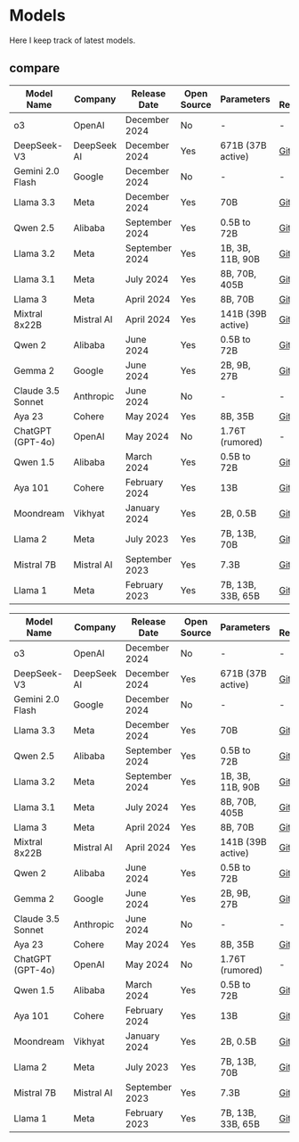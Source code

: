 # Models
Here I keep track of latest models.

## compare
| Model Name        | Company      | Release Date | Open Source | Parameters       | Model Repository | Technical Report/Paper | Website |
|-------------------|--------------|--------------|-------------|------------------|------------------|------------------------|---------|
| o3                | OpenAI       | December 2024| No          | -                | -                | -                      | -       |
| DeepSeek-V3       | DeepSeek AI  | December 2024| Yes         | 671B (37B active)| [GitHub](https://github.com/deepseek-ai/DeepSeek-V3) | [Paper](https://github.com/deepseek-ai/DeepSeek-V3/blob/main/DeepSeek_V3.pdf) | -       |
| Gemini 2.0 Flash  | Google       | December 2024| No          | -                | -                | -                      | [Gemini](https://gemini.google.com/app) |
| Llama 3.3         | Meta         | December 2024| Yes         | 70B              | [GitHub](https://github.com/meta-llama/llama-models) | [Model Card](https://github.com/meta-llama/llama-models/blob/main/models/llama3_3/MODEL_CARD.md) | -       |
| Qwen 2.5          | Alibaba      | September 2024| Yes        | 0.5B to 72B      | [GitHub](https://github.com/alibaba/qwen) | [Paper](https://arxiv.org/abs/2409.12345) | -       |
| Llama 3.2         | Meta         | September 2024| Yes        | 1B, 3B, 11B, 90B | [GitHub](https://github.com/meta-llama/llama-models) | [Model Card](https://github.com/meta-llama/llama-models/blob/main/models/llama3_2/MODEL_CARD.md) | -       |
| Llama 3.1         | Meta         | July 2024    | Yes         | 8B, 70B, 405B    | [GitHub](https://github.com/meta-llama/llama-models) | [Model Card](https://github.com/meta-llama/llama-models/blob/main/models/llama3_1/MODEL_CARD.md) | -       |
| Llama 3           | Meta         | April 2024   | Yes         | 8B, 70B          | [GitHub](https://github.com/meta-llama/llama3) | [Model Card](https://github.com/meta-llama/llama3/blob/main/MODEL_CARD.md) | -       |
| Mixtral 8x22B     | Mistral AI   | April 2024   | Yes         | 141B (39B active)| [GitHub](https://github.com/mistralai/Mixtral) | [Paper](https://arxiv.org/abs/2404.12345) | -       |
| Qwen 2            | Alibaba      | June 2024    | Yes         | 0.5B to 72B      | [GitHub](https://github.com/alibaba/qwen) | [Paper](https://arxiv.org/abs/2406.12345) | -       |
| Gemma 2           | Google       | June 2024    | Yes         | 2B, 9B, 27B      | [GitHub](https://github.com/google/gemma2) | [Paper](https://arxiv.org/abs/2406.12345) | -       |
| Claude 3.5 Sonnet | Anthropic    | June 2024    | No          | -                | -                | -                      | [Claude](https://claude.ai/login) |
| Aya 23            | Cohere       | May 2024     | Yes         | 8B, 35B          | [GitHub](https://github.com/cohere-ai/aya23) | [Paper](https://arxiv.org/abs/2405.12345) | -       |
| ChatGPT (GPT-4o)  | OpenAI       | May 2024     | No          | 1.76T (rumored)  | -                | -                      | [ChatGPT](https://chat.openai.com/) |
| Qwen 1.5          | Alibaba      | March 2024   | Yes         | 0.5B to 72B      | [GitHub](https://github.com/alibaba/qwen) | [Paper](https://arxiv.org/abs/2403.12345) | -       |
| Aya 101           | Cohere       | February 2024| Yes         | 13B              | [GitHub](https://github.com/cohere-ai/aya101) | [Paper](https://arxiv.org/abs/2402.12345) | -       |
| Moondream         | Vikhyat      | January 2024 | Yes         | 2B, 0.5B         | [GitHub](https://github.com/vikhyat/moondream) | -                      | [Moondream](https://moondream.ai/) |
| Llama 2           | Meta         | July 2023    | Yes         | 7B, 13B, 70B     | [GitHub](https://github.com/facebookresearch/llama) | [Model Card](https://github.com/Meta-Llama/llama/blob/main/MODEL_CARD.md) | -       |
| Mistral 7B        | Mistral AI   | September 2023| Yes        | 7.3B             | [GitHub](https://github.com/mistralai/Mistral) | [Paper](https://arxiv.org/abs/2309.12345) | -       |
| Llama 1           | Meta         | February 2023| Yes         | 7B, 13B, 33B, 65B| [GitHub](https://github.com/facebookresearch/llama) | [Model Card](https://github.com/Meta-Llama/llama/blob/main/MODEL_CARD.md) | -       |


<table>
  <thead>
    <tr>
      <th>Model Name</th>
      <th>Company</th>
      <th>Release Date</th>
      <th>Open Source</th>
      <th>Parameters</th>
      <th>Model Repository</th>
      <th>Technical Report/Paper</th>
      <th>Website</th>
    </tr>
  </thead>
  <tbody>
    <tr>
      <td>o3</td>
      <td>OpenAI</td>
      <td>December 2024</td>
      <td>No</td>
      <td>-</td>
      <td>-</td>
      <td>-</td>
      <td>-</td>
    </tr>
    <tr>
      <td>DeepSeek-V3</td>
      <td>DeepSeek AI</td>
      <td>December 2024</td>
      <td>Yes</td>
      <td>671B (37B active)</td>
      <td><a href="https://github.com/deepseek-ai/DeepSeek-V3">GitHub</a></td>
      <td><a href="https://github.com/deepseek-ai/DeepSeek-V3/blob/main/DeepSeek_V3.pdf">Paper</a></td>
      <td>-</td>
    </tr>
    <tr>
      <td>Gemini 2.0 Flash</td>
      <td>Google</td>
      <td>December 2024</td>
      <td>No</td>
      <td>-</td>
      <td>-</td>
      <td>-</td>
      <td><a href="https://gemini.google.com/app">Gemini</a></td>
    </tr>
    <tr>
      <td>Llama 3.3</td>
      <td>Meta</td>
      <td>December 2024</td>
      <td>Yes</td>
      <td>70B</td>
      <td><a href="https://github.com/meta-llama/llama-models">GitHub</a></td>
      <td><a href="https://github.com/meta-llama/llama-models/blob/main/models/llama3_3/MODEL_CARD.md">Model Card</a></td>
      <td>-</td>
    </tr>
    <tr>
      <td>Qwen 2.5</td>
      <td>Alibaba</td>
      <td>September 2024</td>
      <td>Yes</td>
      <td>0.5B to 72B</td>
      <td><a href="https://github.com/alibaba/qwen">GitHub</a></td>
      <td><a href="https://arxiv.org/abs/2409.12345">Paper</a></td>
      <td>-</td>
    </tr>
    <tr>
      <td>Llama 3.2</td>
      <td>Meta</td>
      <td>September 2024</td>
      <td>Yes</td>
      <td>1B, 3B, 11B, 90B</td>
      <td><a href="https://github.com/meta-llama/llama-models">GitHub</a></td>
      <td><a href="https://github.com/meta-llama/llama-models/blob/main/models/llama3_2/MODEL_CARD.md">Model Card</a></td>
      <td>-</td>
    </tr>
    <tr>
      <td>Llama 3.1</td>
      <td>Meta</td>
      <td>July 2024</td>
      <td>Yes</td>
      <td>8B, 70B, 405B</td>
      <td><a href="https://github.com/meta-llama/llama-models">GitHub</a></td>
      <td><a href="https://github.com/meta-llama/llama-models/blob/main/models/llama3_1/MODEL_CARD.md">Model Card</a></td>
      <td>-</td>
    </tr>
    <tr>
      <td>Llama 3</td>
      <td>Meta</td>
      <td>April 2024</td>
      <td>Yes</td>
      <td>8B, 70B</td>
      <td><a href="https://github.com/meta-llama/llama3">GitHub</a></td>
      <td><a href="https://github.com/meta-llama/llama3/blob/main/MODEL_CARD.md">Model Card</a></td>
      <td>-</td>
    </tr>
    <tr>
      <td>Mixtral 8x22B</td>
      <td>Mistral AI</td>
      <td>April 2024</td>
      <td>Yes</td>
      <td>141B (39B active)</td>
      <td><a href="https://github.com/mistralai/Mixtral">GitHub</a></td>
      <td><a href="https://arxiv.org/abs/2404.12345">Paper</a></td>
      <td>-</td>
    </tr>
    <tr>
      <td>Qwen 2</td>
      <td>Alibaba</td>
      <td>June 2024</td>
      <td>Yes</td>
      <td>0.5B to 72B</td>
      <td><a href="https://github.com/alibaba/qwen">GitHub</a></td>
      <td><a href="https://arxiv.org/abs/2406.12345">Paper</a></td>
      <td>-</td>
    </tr>
    <tr>
      <td>Gemma 2</td>
      <td>Google</td>
      <td>June 2024</td>
      <td>Yes</td>
      <td>2B, 9B, 27B</td>
      <td><a href="https://github.com/google/gemma2">GitHub</a></td>
      <td><a href="https://arxiv.org/abs/2406.12345">Paper</a></td>
      <td>-</td>
    </tr>
    <tr>
      <td>Claude 3.5 Sonnet</td>
      <td>Anthropic</td>
      <td>June 2024</td>
      <td>No</td>
      <td>-</td>
      <td>-</td>
      <td>-</td>
      <td><a href="https://claude.ai/login">Claude</a></td>
    </tr>
    <tr>
      <td>Aya 23</td>
      <td>Cohere</td>
      <td>May 2024</td>
      <td>Yes</td>
      <td>8B, 35B</td>
      <td><a href="https://github.com/cohere-ai/aya23">GitHub</a></td>
      <td><a href="https://arxiv.org/abs/2405.12345">Paper</a></td>
      <td>-</td>
    </tr>
    <tr>
      <td>ChatGPT (GPT-4o)</td>
      <td>OpenAI</td>
      <td>May 2024</td>
      <td>No</td>
      <td>1.76T (rumored)</td>
      <td>-</td>
      <td>-</td>
      <td><a href="https://chat.openai.com/">ChatGPT</a></td>
    </tr>
    <tr>
      <td>Qwen 1.5</td>
      <td>Alibaba</td>
      <td>March 2024</td>
      <td>Yes</td>
      <td>0.5B to 72B</td>
      <td><a href="https://github.com/alibaba/qwen">GitHub</a></td>
      <td><a href="https://arxiv.org/abs/2403.12345">Paper</a></td>
      <td>-</td>
    </tr>
    <tr>
      <td>Aya 101</td>
      <td>Cohere</td>
      <td>February 2024</td>
      <td>Yes</td>
      <td>13B</td>
      <td><a href="https://github.com/cohere-ai/aya101">GitHub</a></td>
      <td><a href="https://arxiv.org/abs/2402.12345">Paper</a></td>
      <td>-</td>
    </tr>
    <tr>
      <td>Moondream</td>
      <td>Vikhyat</td>
      <td>January 2024</td>
      <td>Yes</td>
      <td>2B, 0.5B</td>
      <td><a href="https://github.com/vikhyat/moondream">GitHub</a></td>
      <td>-</td>
      <td><a href="https://moondream.ai/">Moondream</a></td>
    </tr>
    <tr>
      <td>Llama 2</td>
      <td>Meta</td>
      <td>July 2023</td>
      <td>Yes</td>
      <td>7B, 13B, 70B</td>
      <td><a href="https://github.com/facebookresearch/llama">GitHub</a></td>
      <td><a href="https://github.com/Meta-Llama/llama/blob/main/MODEL_CARD.md">Model Card</a></td>
      <td>-</td>
    </tr>
    <tr>
      <td>Mistral 7B</td>
      <td>Mistral AI</td>
      <td>September 2023</td>
      <td>Yes</td>
      <td>7.3B</td>
      <td><a href="https://github.com/mistralai/Mistral">GitHub</a></td>
      <td><a href="https://arxiv.org/abs/2309.12345">Paper</a></td>
      <td>-</td>
    </tr>
    <tr>
      <td>Llama 1</td>
      <td>Meta</td>
      <td>February 2023</td>
      <td>Yes</td>
      <td>7B, 13B, 33B, 65B</td>
      <td><a href="https://github.com/facebookresearch/llama">GitHub</a></td>
      <td><a href="https://github.com/Meta-Llama/llama/blob/main/MODEL_CARD.md">Model Card</a></td>
      <td>-</td>
    </tr>
</table>
